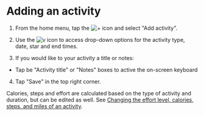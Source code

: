 # Adding an activity

1. From the home menu, tap the ![+]( ) icon and select "Add activity".
2. Use the ![v]( ) icon to access drop-down options for the activity type, date, star and end times.

3. If you would like to your activity a title or notes:
- Tap be "Activity title" or "Notes" boxes to active the on-screen keyboard

4. Tap "Save" in the top right corner.

Calories, steps and effort are calculated based on the type of activity and duration, but can be edited as well. See [Changing the effort level, calories, steps, and miles of an activity]( ).

